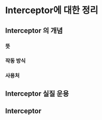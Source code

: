 # Interceptor에 대한 정리

## Interceptor 의 개념
### 뜻
### 작동 방식
### 사용처

## Interceptor 실질 운용

## Interceptor
